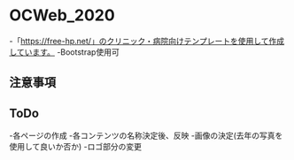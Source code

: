 # OCWeb_2020
-「https://free-hp.net/」のクリニック・病院向けテンプレートを使用して作成しています。
-Bootstrap使用可


## 注意事項



## ToDo
-各ページの作成
-各コンテンツの名称決定後、反映
-画像の決定(去年の写真を使用して良いか否か)
-ロゴ部分の変更

